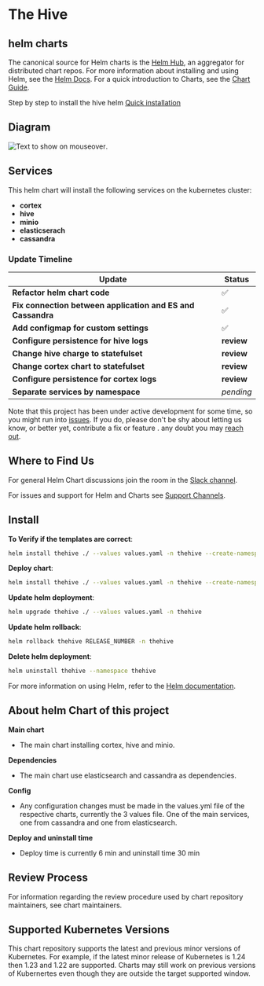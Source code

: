 # The Hive

## helm charts
The canonical source for Helm charts is the [Helm Hub](https://hub.helm.sh/), an aggregator for distributed chart repos.
For more information about installing and using Helm, see the
[Helm Docs](https://helm.sh/docs/). For a quick introduction to Charts, see the [Chart Guide](https://helm.sh/docs/topics/charts/).


Step by step to install the hive helm [Quick installation](https://github.com/StrangeBeeCorp/helm-charts/tree/feature/add-cassandra-official-chart#install)


## Diagram
![](https://res.cloudinary.com/drtwg9pdt/image/upload/v1655287944/diagram_iiqfzr.png "Text to show on mouseover").

## Services

This helm chart will install the following services on the kubernetes cluster:

- **cortex**
- **hive**
- **minio**
- **elasticserach**
- **cassandra**

### Update Timeline

| Update                                                      | Status             |
| ----------------------------------------------------------- | ------------------ |
| **Refactor helm chart code**                                | :white_check_mark: |
| **Fix connection between application and ES and Cassandra** | :white_check_mark: |
| **Add configmap for custom settings**                       | :white_check_mark: |
| **Configure persistence for hive logs**                     | **review**         |
| **Change hive charge to statefulset**                       | **review**         |
| **Change cortex chart to statefulset**                      | **review**         |
| **Configure persistence for cortex logs**                   | **review**         |
| **Separate services by namespace**                          | _pending_          |

Note that this project has been under active development for some time, so you might run into [issues](https://github.com/StrangeBeeCorp/helm-charts/issues). If you do, please don't be shy about letting us know, or better yet, contribute a fix or feature . any doubt you may [reach out](#where-to-find-us).

## Where to Find Us

For general Helm Chart discussions join the room in the [Slack channel](https://ezops.slack.com/archives/C03DH7JBADR).

For issues and support for Helm and Charts see [Support Channels](CONTRIBUTING.md#support-channels).

## Install

**To Verify if the templates are correct**:

```bash
helm install thehive ./ --values values.yaml -n thehive --create-namespace --dry-run --debug && helm lint
```

**Deploy chart**:

```bash
helm install thehive ./ --values values.yaml -n thehive --create-namespace
```

**Update helm deployment**:

```bash
helm upgrade thehive ./ --values values.yaml -n thehive
```

**Update helm rollback**:

```bash
helm rollback thehive RELEASE_NUMBER -n thehive 
```

**Delete helm deployment**:

```bash
helm uninstall thehive --namespace thehive
```

For more information on using Helm, refer to the [Helm documentation](https://github.com/kubernetes/helm#docs).

## About helm Chart of this project

**Main chart**
- The main chart installing cortex, hive and minio.

**Dependencies**
- The main chart use elasticsearch and cassandra as dependencies.

**Config**
 - Any configuration changes must be made in the values.yml file of the respective charts, currently the 3 values ​​file. One of the main services, one from cassandra and one from elasticsearch.

**Deploy and uninstall time**
 - Deploy time is currently 6 min and uninstall time 30 min

## Review Process

For information regarding the review procedure used by chart repository maintainers, see chart maintainers.

## Supported Kubernetes Versions

This chart repository supports the latest and previous minor versions of Kubernetes. For example, if the latest minor release of Kubernetes is 1.24 then 1.23 and 1.22 are supported. Charts may still work on previous versions of Kubernertes even though they are outside the target supported window.
